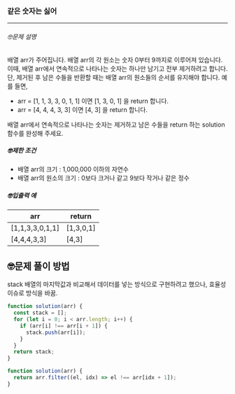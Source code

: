 ### 같은 숫자는 싫어

---

###### 🤓문제 설명

배열 arr가 주어집니다. 배열 arr의 각 원소는 숫자 0부터 9까지로 이루어져 있습니다. 이때, 배열 arr에서 연속적으로 나타나는 숫자는 하나만 남기고 전부 제거하려고 합니다. 단, 제거된 후 남은 수들을 반환할 때는 배열 arr의 원소들의 순서를 유지해야 합니다. 예를 들면,

- arr = [1, 1, 3, 3, 0, 1, 1] 이면 [1, 3, 0, 1] 을 return 합니다.
- arr = [4, 4, 4, 3, 3] 이면 [4, 3] 을 return 합니다.

배열 arr에서 연속적으로 나타나는 숫자는 제거하고 남은 수들을 return 하는 solution 함수를 완성해 주세요.

##### 🤓제한 조건

- 배열 arr의 크기 : 1,000,000 이하의 자연수
- 배열 arr의 원소의 크기 : 0보다 크거나 같고 9보다 작거나 같은 정수

##### 🤓입출력 예

| arr             | return    |
| --------------- | --------- |
| [1,1,3,3,0,1,1] | [1,3,0,1] |
| [4,4,4,3,3]     | [4,3]     |

## 🤓문제 풀이 방법

<!-- 단순 반복문을 돌렸는데 1백만의 arr크기에 O(N)의 시간복잡도여서  효율성 테스트에서 실패했다. --> stack 배열의 마지막값과 비교해서 데이터를 넣는 방식으로 구현하려고 했으나, 효율성 이슈로 방식을 바꿈.

```javascript
function solution(arr) {
  const stack = [];
  for (let i = 0; i < arr.length; i++) {
    if (arr[i] !== arr[i + 1]) {
      stack.push(arr[i]);
    }
  }
  return stack;
}
```

```javascript
function solution(arr) {
  return arr.filter((el, idx) => el !== arr[idx + 1]);
}
```
